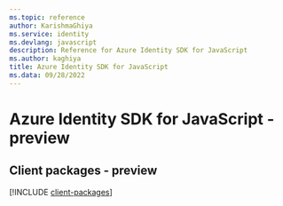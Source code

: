 ```yaml
---
ms.topic: reference
author: KarishmaGhiya
ms.service: identity
ms.devlang: javascript
description: Reference for Azure Identity SDK for JavaScript
ms.author: kaghiya
title: Azure Identity SDK for JavaScript
ms.data: 09/28/2022
---
```

# Azure Identity SDK for JavaScript - preview

## Client packages - preview
[!INCLUDE [client-packages](identity-client-index.md)]